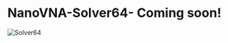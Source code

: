 # NanoVNA-Solver64-  Coming soon!

![Solver64](https://user-images.githubusercontent.com/75591001/155819198-5f6201b9-870b-4fa2-8c52-5e15f0503717.PNG)
